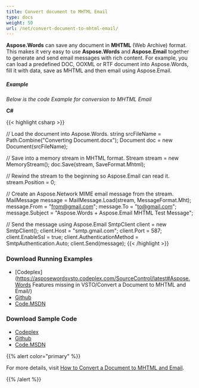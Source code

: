 ```yaml
---
title: Convert document to MHTML Email
type: docs
weight: 50
url: /net/convert-document-to-mhtml-email/
---
```


**Aspose.Words** can save any document in **MHTML** (Web Archive) format. This makes it very easy to use **Aspose.Words** and **Aspose.Email** together to generate and send email messages with rich content. For example, you can load a predefined DOC, OOXML or RTF document into Aspose.Words, fill it with data, save as MHTML and then email using Aspose.Email.

##### **Example**

*Below is the code Example for conversion to MHTML Email*

**C#**

{{< highlight csharp >}}

// Load the document into Aspose.Words.
string srcFileName = Path.Combine("Converting Document.docx");
Document doc = new Document(srcFileName);

// Save into a memory stream in MHTML format.
Stream stream = new MemoryStream();
doc.Save(stream, SaveFormat.Mhtml);

// Rewind the stream to the beginning so Aspose.Email can read it.
stream.Position = 0;

// Create an Aspose.Network MIME email message from the stream.
MailMessage message = MailMessage.Load(stream, MessageFormat.Mht);
message.From = "from@gmail.com";
message.To = "to@gmail.com";
message.Subject = "Aspose.Words + Aspose.Email MHTML Test Message";

// Send the message using Aspose.Email
SmtpClient client = new SmtpClient();
client.Host = "smtp.gmail.com";
client.Port = 587;
client.EnableSsl = true;
client.AuthenticationMethod = SmtpAuthentication.Auto;
client.Send(message);
{{< /highlight >}}

### **Download Running Examples**

- [Codeplex](https://asposewordsvsto.codeplex.com/SourceControl/latest#Aspose.Words Features missing in VSTO/Convert a Document to MHTML and Email/)
- [Github](https://github.com/aspose-words/Aspose.Words-for-.NET/tree/master/Plugins/Aspose.Words%20Vs%20VSTO%20Word/Aspose.Words%20Features%20missing%20in%20VSTO/Convert%20a%20Document%20to%20MHTML%20and%20Email/)
- [Code.MSDN](https://code.msdn.microsoft.com/AsposeWords-Features-bfd6167c/view/SourceCode#content)

### **Download Sample Code**

- [Codeplex](https://asposewordsvsto.codeplex.com/releases/view/619474)
- [Github](https://github.com/aspose-words/Aspose.Words-for-.NET/releases/tag/MissingFeaturesofVSTOv1.1)
- [Code.MSDN](https://code.msdn.microsoft.com/AsposeWords-Features-bfd6167c#content)

{{% alert color="primary" %}} 

For more details, visit [How to Convert a Document to MHTML and Email](https://docs.aspose.com/words/net/convert-a-document-to-mhtml-and-send-it-by-email/).

{{% /alert %}}
